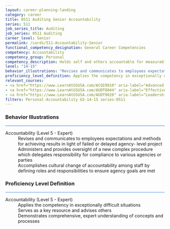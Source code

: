 ```yaml
---
layout: career-planning-landing
category: career
title: 0511 Auditing Senior Accountability
series: 511
job_series_title: Auditing
job_series: 0511 Auditing
career_level: Senior
permalink: /cards/511-Accountability-Senior
functional_competency_designation: General Career Competencies
competency: Accountability
competency_group: Personal
competency_description: Holds self and others accountable for measurable high-quality, timely, and cost-effective results; determines objectives, sets priorities, and delegates work; accepts responsibility for mistakes; complies with established control systems and rules.
level: "14-15"
behavior_illustrations: "Revises and communicates to employees expectations and methods for achieving results in light of failed or delayed agency- level project ? Administers and provides oversight of a new complex procedure which delegates responsibility for compliance to various agencies or parties ? Accomplishes cultural change of accountability among staff by defining roles and responsibilities to ensure agency goals are met"
proficiency_level_definition: Applies the competency in exceptionally difficult situations ? Serves as a key resource and advises others ? Demonstrates comprehensive, expert understanding of concepts and processes
relevant_courses: 
- <a href="https://www.LearnAtGSUSA.com/ACQI9010" aria-label="Advanced COR Workshop (ACQI9008), GSU - https://www.LearnAtGSUSA.com/ACQI9010">Advanced COR Workshop (ACQI9008), GSU</a>
- <a href="https://www.LearnAtGSUSA.com/AUDT8044" aria-label="Effective Audit Resolution, Follow-up and Implementation (AUDT8034), GSU - https://www.LearnAtGSUSA.com/AUDT8044">Effective Audit Resolution, Follow-up and Implementation (AUDT8034), GSU</a>
- <a href="https://www.LearnAtGSUSA.com/AUDT9020" aria-label="Leadership, Motivation and Accountability for High Performance Audit Organizations (AUDT9010), GSU - https://www.LearnAtGSUSA.com/AUDT9020">Leadership, Motivation and Accountability for High Performance Audit Organizations (AUDT9010), GSU</a>
filters: Personal-Accountability GS-14-15 series-0511
---
```


<div class="desktop:grid-col-6 margin-y-3">
  <div class="border-top-2 bg-white padding-3 shadow-5 height-full members-hover border-1px button-border border-top-blue radius-lg card-text-color">
    <h3>Behavior Illustrations</h3>
    <hr style="background-color: #1b74e0 !important;"/>
    <dl class="text-base card-content-color"><dt>Accountability (Level 5 - Expert)</dt><dd>Revises and communicates to employees expectations and methods for achieving results in light of failed or delayed agency- level project </dd><dd> Administers and provides oversight of a new complex procedure which delegates responsibility for compliance to various agencies or parties </dd><dd> Accomplishes cultural change of accountability among staff by defining roles and responsibilities to ensure agency goals are met</dd></dl>
  </div>
</div>
<div class="desktop:grid-col-6 margin-y-3">
  <div class="border-top-2 bg-white padding-3 shadow-5 height-full members-hover border-1px button-border border-top-blue radius-lg card-text-color">
    <h3>Proficiency Level Definition</h3>
     <hr style="background-color: #1b74e0 !important;"/>
    <dl class="text-base card-content-color"><dt>Accountability (Level 5 - Expert)</dt><dd>Applies the competency in exceptionally difficult situations </dd><dd> Serves as a key resource and advises others </dd><dd> Demonstrates comprehensive, expert understanding of concepts and processes</dd></dl>
  </div>
</div>